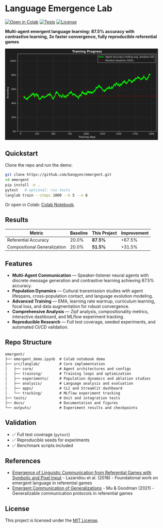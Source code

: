 # Language Emergence Lab

[![Open in Colab](https://colab.research.google.com/assets/colab-badge.svg)](https://colab.research.google.com/github/bangyen/emergent/blob/main/emergent_demo.ipynb)
[![Tests](https://img.shields.io/badge/tests-passing-brightgreen)](tests/)
[![License](https://img.shields.io/github/license/bangyen/emergent)](LICENSE)

**Multi-agent emergent language learning: 87.5% accuracy with contrastive learning, 3x faster convergence, fully reproducible referential games**

<p align="center">
  <img src="docs/smoothed_accuracy.png" alt="Training progress showing emergent language accuracy" width="600">
</p>

## Quickstart

Clone the repo and run the demo:

```bash
git clone https://github.com/bangyen/emergent.git
cd emergent
pip install -e .
pytest   # optional: run tests
langlab train --steps 1000 --k 5 --v 6
```

Or open in Colab: [Colab Notebook](https://colab.research.google.com/github/bangyen/emergent/blob/main/emergent_demo.ipynb).

## Results

| Metric | Baseline | This Project | Improvement |
|--------|----------|--------------|-------------|
| Referential Accuracy | 20.0% | **87.5%** | +67.5% |
| Compositional Generalization | 20.0% | **51.5%** | +31.5% |

## Features

- **Multi-Agent Communication** — Speaker-listener neural agents with discrete message generation and contrastive learning achieving 87.5% accuracy.  
- **Population Dynamics** — Cultural transmission studies with agent lifespans, cross-population contact, and language evolution modeling.  
- **Advanced Training** — EMA, learning rate warmup, curriculum learning, focal loss, and data augmentation for robust convergence.  
- **Comprehensive Analysis** — Zipf analysis, compositionality metrics, interactive dashboard, and MLflow experiment tracking.  
- **Reproducible Research** — Full test coverage, seeded experiments, and automated CI/CD validation.

## Repo Structure

```plaintext
emergent/
├── emergent_demo.ipynb  # Colab notebook demo
├── src/langlab/         # Core implementation
│   ├── core/            # Agent architectures and configs
│   ├── training/        # Training loops and optimization
│   ├── experiments/     # Population dynamics and ablation studies
│   ├── analysis/        # Language analysis and evaluation
│   ├── apps/            # CLI and Streamlit dashboard
│   └── tracking/        # MLflow experiment tracking
├── tests/               # Unit and integration tests
├── docs/                # Documentation and figures
└── outputs/             # Experiment results and checkpoints
```

## Validation

- ✅ Full test coverage (`pytest`)
- ✅ Reproducible seeds for experiments
- ✅ Benchmark scripts included

## References

- [Emergence of Linguistic Communication from Referential Games with Symbolic and Pixel Input](https://openreview.net/forum?id=HJGv1Z-AW) - Lazaridou et al. (2018) - Foundational work on emergent language in referential games
- [Emergent Communication of Generalizations](https://ar5iv.labs.arxiv.org/html/2106.02668) - Mu & Goodman (2021) - Generalizable communication protocols in referential games

## License

This project is licensed under the [MIT License](LICENSE).

